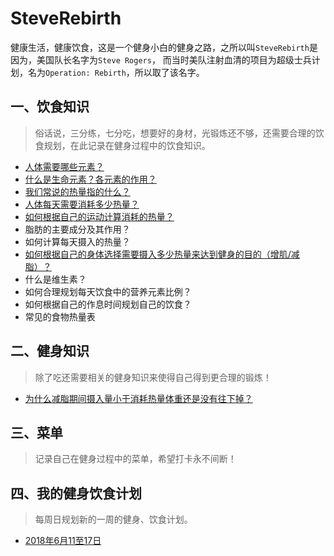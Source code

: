 # SteveRebirth
健康生活，健康饮食，这是一个健身小白的健身之路，之所以叫`SteveRebirth`是因为，美国队长名字为`Steve Rogers`，
而当时美队注射血清的项目为超级士兵计划，名为`Operation: Rebirth`，所以取了该名字。

## 一、饮食知识
>俗话说，三分练，七分吃，想要好的身材，光锻炼还不够，还需要合理的饮食规划，在此记录在健身过程中的饮食知识。

* [人体需要哪些元素？](/diet/section_1_1.md)
* [什么是生命元素？各元素的作用？](/diet/section_1_2.md)
* [我们常说的热量指的什么？](/diet/section_1_3.md)
* [人体每天需要消耗多少热量？](/diet/section_1_4.md)
* [如何根据自己的运动计算消耗的热量？](/diet/section_1_5.md)
* 脂肪的主要成分及其作用？
* 如何计算每天摄入的热量？
* [如何根据自己的身体选择需要摄入多少热量来达到健身的目的（增肌/减脂）？](/diet/section_1_8.md)
* 什么是维生素？
* 如何合理规划每天饮食中的营养元素比例？
* 如何根据自己的作息时间规划自己的饮食？
* 常见的食物热量表

## 二、健身知识
>除了吃还需要相关的健身知识来使得自己得到更合理的锻炼！

* [为什么减脂期间摄入量小于消耗热量体重还是没有往下掉？](2018_6_10.md)

## 三、菜单
>记录自己在健身过程中的菜单，希望打卡永不间断！

## 四、我的健身饮食计划
>每周日规划新的一周的健身、饮食计划。

* [2018年6月11至17日](/plant/plant_2018_6.md)